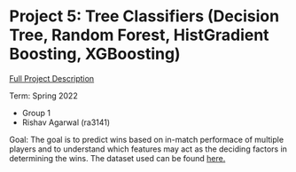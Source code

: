# Project 5: Tree Classifiers (Decision Tree, Random Forest, HistGradient Boosting, XGBoosting)

[Full Project Description](../doc/README.md)

Term: Spring 2022

+ Group 1
+ Rishav Agarwal (ra3141)

Goal: The goal is to predict wins based on in-match performace of multiple players and to understand which features 
may act as the deciding factors in determining the wins. The dataset used can be found [here.](https://www.kaggle.com/datasets/gamersclub/brazilian-csgo-plataform-dataset-by-gamers-club?select=tb_lobby_stats_player.csv)
